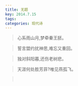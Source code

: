 ```yaml
---
title: 无题
key: 2014.7.15
tags: 
categories: 现代诗
---
```


<blockquote class="blockquote-center">心系雨山月,梦牵秦王胚。
</blockquote>
<blockquote class="blockquote-center">誓言盟约扰神思,难忘又重回。
</blockquote>
<blockquote class="blockquote-center">独对斜阳暮,还伤老树悲。
</blockquote>
<blockquote class="blockquote-center">天涯何处胜芳菲?唯见燕孤飞。
</blockquote>
<blockquote class="blockquote-center"></br>
</blockquote>
